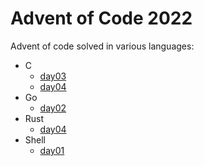 # Advent of Code 2022

Advent of code solved in various languages:

* C
  * [day03](day03/c)
  * [day04](day04/c)
* Go
  * [day02](day02/go)
* Rust
  * [day04](day04/rust)
* Shell
  * [day01](day01/sh)

